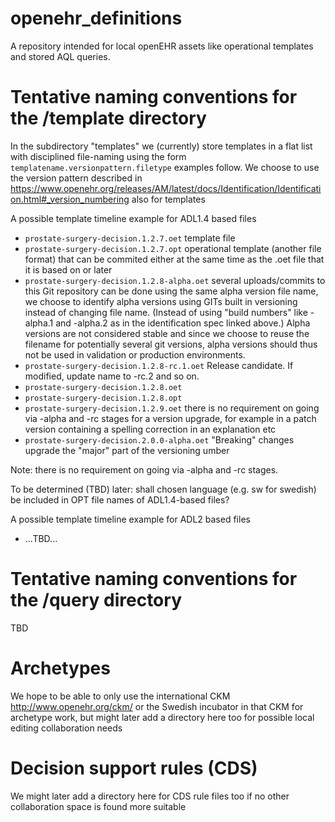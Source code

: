 # openehr_definitions
A repository intended for local openEHR assets like operational templates and stored AQL queries.

# Tentative naming conventions for the /template directory
In the subdirectory "templates" we (currently) store templates in a flat list with disciplined file-naming using the form `templatename.versionpattern.filetype` examples follow. We choose to use the version pattern described in https://www.openehr.org/releases/AM/latest/docs/Identification/Identification.html#_version_numbering also for templates

A possible template timeline example for ADL1.4 based files
* `prostate-surgery-decision.1.2.7.oet` template file
* `prostate-surgery-decision.1.2.7.opt` operational template (another file format) that can be commited either at the same time as the .oet file that it is based on or later
* `prostate-surgery-decision.1.2.8-alpha.oet` several uploads/commits to this Git repository can be done using the same alpha version file name, we choose to identify alpha versions using GITs built in versioning instead of changing file name. (Instead of using "build numbers" like -alpha.1 and -alpha.2 as in the identification spec linked above.) Alpha versions are not considered stable and since we choose to reuse the filename for potentially several git versions, alpha versions should thus not be used in validation or production environments.
* `prostate-surgery-decision.1.2.8-rc.1.oet` Release candidate. If modified, update name to -rc.2 and so on.
* `prostate-surgery-decision.1.2.8.oet` 
* `prostate-surgery-decision.1.2.8.opt`
* `prostate-surgery-decision.1.2.9.oet` there is no requirement on going via -alpha and -rc stages for a version upgrade, for example in a patch version containing a spelling correction in an explanation etc
* `prostate-surgery-decision.2.0.0-alpha.oet` "Breaking" changes upgrade the "major" part of the versioning umber

Note: there is no requirement on going via -alpha and -rc stages.

To be determined (TBD) later: shall chosen language (e.g. sw for swedish) be included in OPT file names of ADL1.4-based files?

A possible template timeline example  for ADL2 based files
* ...TBD...

# Tentative naming conventions for the /query directory
TBD

# Archetypes
We hope to be able to only use the international CKM http://www.openehr.org/ckm/ or the Swedish incubator in that CKM for archetype work, but might later add a directory here too for possible local editing collaboration needs

# Decision support rules (CDS)
We might later add a directory here for CDS rule files too if no other collaboration space is found more suitable
